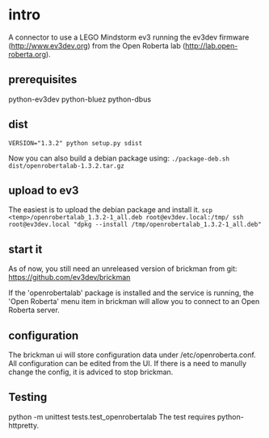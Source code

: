 # intro #
A connector to use a LEGO Mindstorm ev3 running the ev3dev firmware
(http://www.ev3dev.org) from the Open Roberta lab (http://lab.open-roberta.org).

## prerequisites ##
python-ev3dev
python-bluez
python-dbus

## dist ##
``VERSION="1.3.2" python setup.py sdist``

Now you can also build a debian package using:
``./package-deb.sh dist/openrobertalab-1.3.2.tar.gz``

## upload to ev3 ##
The easiest is to upload the debian package and install it.
``
scp <temp>/openrobertalab_1.3.2-1_all.deb root@ev3dev.local:/tmp/
ssh root@ev3dev.local "dpkg --install /tmp/openrobertalab_1.3.2-1_all.deb"
``

## start it ##
As of now, you still need an unreleased version of brickman from git:
https://github.com/ev3dev/brickman

If the 'openrobertalab' package is installed and the service is running, the
'Open Roberta' menu item in brickman will allow you to connect to an Open
Roberta server.

## configuration ##
The brickman ui will store configuration data under /etc/openroberta.conf. All
configuration can be edited from the UI. If there is a need to manully change
the config, it is adviced to stop brickman.

## Testing ##
python -m unittest tests.test_openrobertalab
The test requires python-httpretty.